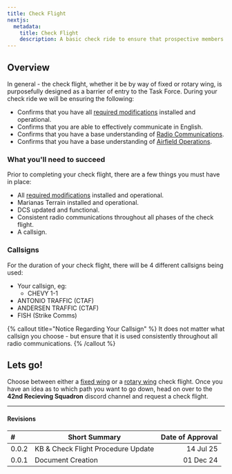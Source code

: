 ```yaml
---
title: Check Flight
nextjs:
  metadata:
    title: Check Flight
    description: A basic check ride to ensure that prospective members have basic airmanship and communication skills in order to succeed.
---
```


## Overview

In general - the check flight, whether it be by way of fixed or rotary wing, is purposefully designed as a barrier of entry to the Task Force. During your check ride we will be ensuring the following:

- Confirms that you have all [required modifications](/docs/resources/modifications) installed and operational.
- Confirms that you are able to effectively communicate in English.
- Confirms that you have a base understanding of [Radio Communications](/docs/procedures/radio-communications).
- Confirms that you have a base understanding of [Airfield Operations](/docs/procedures/airfield-operations).

### What you'll need to succeed

Prior to completing your check flight, there are a few things you must have in place:

- All [required modifications](/docs/resources/modifications) installed and operational.
- Marianas Terrain installed and operational.
- DCS updated and functional.
- Consistent radio communications throughout all phases of the check flight.
- A callsign.

### Callsigns

For the duration of your check flight, there will be 4 different callsigns being used:

- Your callsign, eg:
  - CHEVY 1-1
- ANTONIO TRAFFIC (CTAF)
- ANDERSEN TRAFFIC (CTAF)
- FISH (Strike Comms)

{% callout title="Notice Regarding Your Callsign" %}
It does not matter what callsign you choose - but ensure that it is used consistently throughout all radio communications.
{% /callout %}

## Lets go!

Choose between either a [fixed wing](/docs/membership/check-flight/fixed-wing) or a [rotary wing](/docs/membership/check-flight/rotary-wing) check flight. Once you have an idea as to which path you want to go down, head on over to the **42nd Recieving Squadron** discord channel and request a check flight.

---

#### Revisions

| #     | Short Summary                      | Date of Approval |
| :---- | ---------------------------------- | ---------------: |
| 0.0.2 | KB & Check Flight Procedure Update |        14 Jul 25 |
| 0.0.1 | Document Creation                  |        01 Dec 24 |
